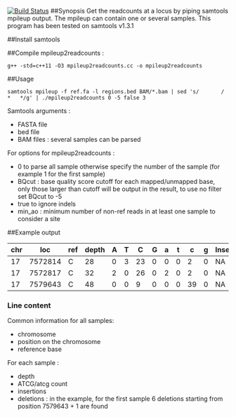 [![Build Status](https://travis-ci.org/gatoravi/mpileup2readcounts.svg?branch=master)](https://travis-ci.org/gatoravi/mpileup2readcounts)
##Synopsis
Get the readcounts at a locus by piping samtools mpileup output. The mpileup can contain one or several samples.
This program has been tested on samtools v1.3.1

##Install samtools 

##Compile mpileup2readcounts : 
```
g++ -std=c++11 -O3 mpileup2readcounts.cc -o mpileup2readcounts
```

##Usage

```
samtools mpileup -f ref.fa -l regions.bed BAM/*.bam | sed 's/		/	* 	*/g' | ./mpileup2readcounts 0 -5 false 3
```
Samtools arguments :
- FASTA file
- bed file
- BAM files : several samples can be parsed

For options for mpileup2readcounts :
- 0 to parse all sample otherwise specify the number of the sample (for example 1 for the first sample)
- BQcut : base quality score cutoff for each mapped/unmapped base, only those larger than cutoff will be output in the result, to use no filter set BQcut to -5
- true to ignore indels
- min_ao : minimum number of non-ref reads in at least one sample to consider a site


##Example output


| chr |	loc	| ref	| depth	| A	| T	| C	| G	| a	| t	| c	| g	| Insertion	| Deletion	| depth	| A	| T	| C	| G	| a	| t	| c	| g	| Insertion	| Deletion	|
|-----------|--------------|-------------|-----------|--------------|-------------|-----------|--------------|-------------|-----------|--------------|-------------:|-----------|--------------|-------------|-----------|--------------|-------------|-----------|--------------|-------------|-----------|--------------|-------------|-----------|     
| 17 | 7572814	| C	| 28	| 0	| 3	| 23	| 0	| 0	| 0	| 2 | 0	| NA	| NA	| 8	| 0	| 0	| 8	| 0	| 0	| 0	| 0	| 0	| NA |	NA |
| 17	| 7572817	| C	| 32	|	2	| 0	| 26	| 0	|	2	| 0	| 2	| 0	| NA	| NA	| 8	| 0	| 0	| 8	| 0	| 0	| 0	| 0	| 0	| NA	| NA|
| 17	| 7579643	| C	| 48	| 0	| 0	| 9	| 0	| 0	| 0	| 39	| 0	| NA	| 4:ccccagccctccaggt|2:CCCCAGCCCTCCAGGT	| 9	| 0	| 0	| 6	| 0	| 0	| 0	| 3	| 0	| NA	| NA|


### Line content
Common information for all samples: 
- chromosome
- position on the chromosome
- reference base

For each sample :
- depth
- ATCG/atcg count
- insertions 
- deletions : in the example, for the first sample 6 deletions starting from position 7579643 + 1 are found

